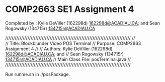 # COMP2663 SE1 Assignment 4

Completed by :
Kylie DeViller (162298d) <162298d@ACADIAU.CA>; and
Sean Rogowsky (134715r) <134715r@ACADIAU.CA> 

///////////////////////////////////////////////////////////////////////////////
//                  
// Title:            Blockblunder Video POS Terminal
// Purpose:          COMP2663 Assignment 4
// 
// Authors:          Kylie DeViller (162298d) <162298d@ACADIAU.CA>; and
//                   Sean Rogowsky (134715r) <134715r@ACADIAU.CA> 
// Main Class File:  posTerminal.java
//
///////////////////////////////////////////////////////////////////////////////


Run runme.sh in ./posPackage.